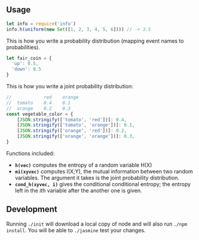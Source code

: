 ## Usage

```javascript
let info = require('info')
info.h(uniform(new Set([1, 2, 3, 4, 5, 6]))) // -> 3.5
```

This is how you write a probability distribution
(mapping event names to probabilities).
```javascript
let fair_coin = {
  'up': 0.5,
  'down': 0.5
}
```

This is how you write a joint probability distribution:
```javascript
//            red    orange 
//  tomato    0.4    0.1
//  orange    0.2    0.3
const vegetable_color = {
    [JSON.stringify(['tomato', 'red'])]: 0.4,
    [JSON.stringify(['tomato', 'orange'])]: 0.1,
    [JSON.stringify(['orange', 'red'])]: 0.2,
    [JSON.stringify(['orange', 'orange'])]: 0.3,
}
```

Functions included:
* **`h(vec)`** computes the entropy of a random variable H(X)
* **`mi(xyvec)`** computes I(X;Y), the mutual information between 
two random variables. The argument it takes
is the joint probability distribution.
* **`cond_h(xyvec, i)`** gives the conditional conditional entropy;
the entropy left in the *ith* variable after the another one is given.


## Development
Running `./init` will download a local copy of node and will also
run `./npm install`. You will be able to `./jasmine` test 
your changes.
